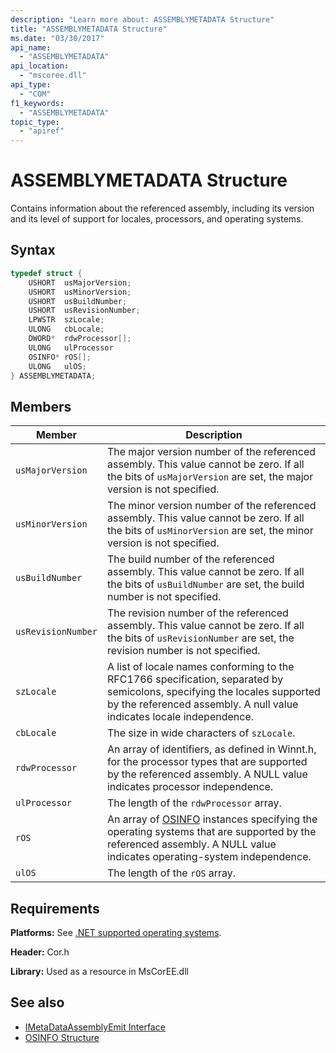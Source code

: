 ```yaml
---
description: "Learn more about: ASSEMBLYMETADATA Structure"
title: "ASSEMBLYMETADATA Structure"
ms.date: "03/30/2017"
api_name:
  - "ASSEMBLYMETADATA"
api_location:
  - "mscoree.dll"
api_type:
  - "COM"
f1_keywords:
  - "ASSEMBLYMETADATA"
topic_type:
  - "apiref"
---
```

# ASSEMBLYMETADATA Structure

Contains information about the referenced assembly, including its version and its level of support for locales, processors, and operating systems.

## Syntax

```cpp
typedef struct {
    USHORT  usMajorVersion;
    USHORT  usMinorVersion;
    USHORT  usBuildNumber;
    USHORT  usRevisionNumber;
    LPWSTR  szLocale;
    ULONG   cbLocale;
    DWORD*  rdwProcessor[];
    ULONG   ulProcessor
    OSINFO* rOS[];
    ULONG   ulOS;
} ASSEMBLYMETADATA;
```

## Members

| Member           | Description |
|------------------|-------------|
| `usMajorVersion` | The major version number of the referenced assembly. This value cannot be zero. If all the bits of `usMajorVersion` are set, the major version is not specified. |
| `usMinorVersion` |The minor version number of the referenced assembly. This value cannot be zero. If all the bits of `usMinorVersion` are set, the minor version is not specified.|
| `usBuildNumber` |The build number of the referenced assembly. This value cannot be zero. If all the bits of `usBuildNumber` are set, the build number is not specified.|
|`usRevisionNumber`|The revision number of the referenced assembly. This value cannot be zero. If all the bits of `usRevisionNumber` are set, the revision number is not specified.|
|`szLocale`|A list of locale names conforming to the RFC1766 specification, separated by semicolons, specifying the locales supported by the referenced assembly. A null value indicates locale independence.|
|`cbLocale`|The size in wide characters of `szLocale`.|
|`rdwProcessor`|An array of identifiers, as defined in Winnt.h, for the processor types that are supported by the referenced assembly. A NULL value indicates processor independence.|
|`ulProcessor`|The length of the `rdwProcessor` array.|
|`rOS`|An array of [OSINFO](osinfo-structure.md) instances specifying the operating systems that are supported by the referenced assembly. A NULL value indicates operating-system independence.|
|`ulOS`|The length of the `rOS` array.|

## Requirements

 **Platforms:** See [.NET supported operating systems](https://github.com/dotnet/core/blob/main/os-lifecycle-policy.md).

 **Header:** Cor.h

 **Library:** Used as a resource in MsCorEE.dll

## See also

- [IMetaDataAssemblyEmit Interface](../interfaces/imtadataassemblyemit-interface.md)
- [OSINFO Structure](osinfo-structure.md)
